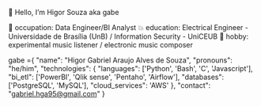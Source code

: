 🐙 Hello, I’m Higor Souza aka gabe

💾 occupation: Data Engineer/BI Analyst
💥 education: Electrical Engineer - Universidade de Brasília (UnB) / Information Security - UniCEUB
🎹 hobby: experimental music listener / electronic music composer

gabe ={ 
    "name": "Higor Gabriel Araujo Alves de Souza",
    "pronouns": "he/him",
    "technologies": {
        "languages": ['Python', 'Bash', 'C', 'Javascript'],
        "bi_etl": ['PowerBI', 'Qlik sense', 'Pentaho', 'Airflow'],
        "databases": ['PostgreSQL', 'MySQL'],
        "cloud_services": 'AWS'
    },
    "contact": "gabriel.hga95@gmail.com"
}
